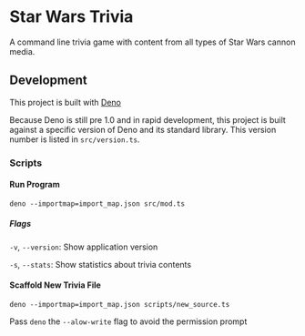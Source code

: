 # Star Wars Trivia

A command line trivia game with content from all types of Star Wars cannon media.

## Development

This project is built with [Deno](https://deno.land)

Because Deno is still pre 1.0 and in rapid development, this project is built against a specific version of Deno and its standard library. This version number is listed in `src/version.ts`.

### Scripts

#### Run Program

`deno --importmap=import_map.json src/mod.ts`

##### Flags

`-v`, `--version`: Show application version

`-s`, `--stats`: Show statistics about trivia contents

#### Scaffold New Trivia File

`deno --importmap=import_map.json scripts/new_source.ts`

Pass `deno` the `--alow-write` flag to avoid the permission prompt
